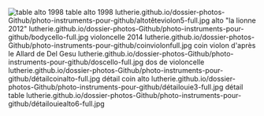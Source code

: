 ![table alto 1998](https://lutherie.github.io/dossier-photos-Github/photo-instruments-pour-github/tablealto4-full.jpg#right)
table alto 1998
lutherie.github.io/dossier-photos-Github/photo-instruments-pour-github/altotêteviolon5-full.jpg
alto "la lionne 2012"
lutherie.github.io/dossier-photos-Github/photo-instruments-pour-github/bodycello-full.jpg
violoncelle 2014
lutherie.github.io/dossier-photos-Github/photo-instruments-pour-github/coinviolonfull.jpg
coin violon d'après le Allard de Del Gesu
lutherie.github.io/dossier-photos-Github/photo-instruments-pour-github/doscello-full.jpg
dos de violoncelle
lutherie.github.io/dossier-photos-Github/photo-instruments-pour-github/détailcoinalto-full.jpg
détail coin alto
lutherie.github.io/dossier-photos-Github/photo-instruments-pour-github/détailouie3-full.jpg
détail table
lutherie.github.io/dossier-photos-Github/photo-instruments-pour-github/détailouiealto6-full.jpg
